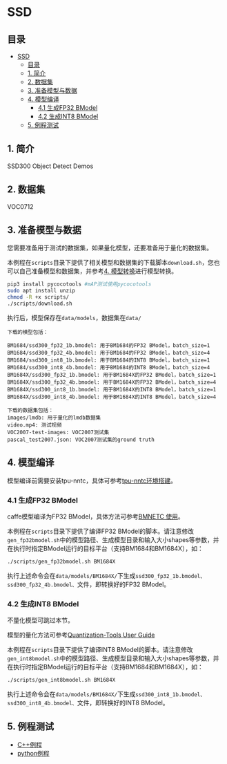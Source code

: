 # SSD

## 目录

* [SSD](#SSD)
  * [目录](#目录)
  * [1. 简介](#1-简介)
  * [2. 数据集](#2-数据集)
  * [3. 准备模型与数据](#3-准备模型与数据)
  * [4. 模型编译](#4-模型编译)
    * [4.1 生成FP32 BModel](#41-生成fp32-bmodel)
    * [4.2 生成INT8 BModel](#42-生成int8-bmodel)
  * [5. 例程测试](#5-例程测试)
    


## 1. 简介
SSD300 Object Detect Demos

## 2. 数据集
VOC0712

## 3. 准备模型与数据

您需要准备用于测试的数据集，如果量化模型，还要准备用于量化的数据集。

本例程在`scripts`目录下提供了相关模型和数据集的下载脚本`download.sh`，您也可以自己准备模型和数据集，并参考[4. 模型转换](#4-模型转换)进行模型转换。
```bash
pip3 install pycocotools #mAP测试使用pycocotools
sudo apt install unzip
chmod -R +x scripts/
./scripts/download.sh
```
执行后，模型保存在`data/models`，数据集在`data/`
```
下载的模型包括：

BM1684/ssd300_fp32_1b.bmodel: 用于BM1684的FP32 BModel，batch_size=1
BM1684/ssd300_fp32_4b.bmodel: 用于BM1684的FP32 BModel，batch_size=4
BM1684/ssd300_int8_1b.bmodel: 用于BM1684的INT8 BModel，batch_size=1
BM1684/ssd300_int8_4b.bmodel: 用于BM1684的INT8 BModel，batch_size=4
BM1684X/ssd300_fp32_1b.bmodel: 用于BM1684X的FP32 BModel，batch_size=1
BM1684X/ssd300_fp32_4b.bmodel: 用于BM1684X的FP32 BModel，batch_size=4
BM1684X/ssd300_int8_1b.bmodel: 用于BM1684X的INT8 BModel，batch_size=1
BM1684X/ssd300_int8_4b.bmodel: 用于BM1684X的INT8 BModel，batch_size=4

下载的数据集包括：
images/lmdb: 用于量化的lmdb数据集
video.mp4: 测试视频
VOC2007-test-images: VOC2007测试集
pascal_test2007.json: VOC2007测试集的ground truth
```


## 4. 模型编译

模型编译前需要安装tpu-nntc，具体可参考[tpu-nntc环境搭建](../../docs/Environment_Install_Guide.md#2-tpu-nntc环境搭建)。

### 4.1 生成FP32 BModel

caffe模型编译为FP32 BModel，具体方法可参考[BMNETC 使用](https://doc.sophgo.com/docs/3.0.0/docs_latest_release/nntc/html/usage/bmnetc.html)。

本例程在`scripts`目录下提供了编译FP32 BModel的脚本。请注意修改`gen_fp32bmodel.sh`中的模型路径、生成模型目录和输入大小shapes等参数，并在执行时指定BModel运行的目标平台（支持BM1684和BM1684X），如：

```bash
./scripts/gen_fp32bmodel.sh BM1684X
```

执行上述命令会在`data/models/BM1684X/`下生成`ssd300_fp32_1b.bmodel、ssd300_fp32_4b.bmodel、`文件，即转换好的FP32 BModel。

### 4.2 生成INT8 BModel

不量化模型可跳过本节。

模型的量化方法可参考[Quantization-Tools User Guide](https://doc.sophgo.com/docs/3.0.0/docs_latest_release/calibration-tools/html/index.html)

本例程在`scripts`目录下提供了编译INT8 BModel的脚本。请注意修改`gen_int8bmodel.sh`中的模型路径、生成模型目录和输入大小shapes等参数，并在执行时指定BModel运行的目标平台（支持BM1684和BM1684X），如：

```bash
./scripts/gen_int8bmodel.sh BM1684X
```

执行上述命令会在`data/models/BM1684X/`下生成`ssd300_int8_1b.bmodel、ssd300_int8_4b.bmodel、`文件，即转换好的INT8 BModel。


## 5. 例程测试
* [C++例程](cpp/README.md)
* [python例程](python/README.md)


